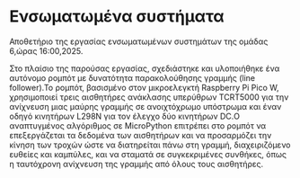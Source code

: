 # Ενσωματωμένα συστήματα
Αποθετήριο της εργασίας ενσωματωμένων συστημάτων της ομάδας 6,ώρας 16:00,2025.

Στο πλαίσιο της παρούσας εργασίας, σχεδιάστηκε και υλοποιήθηκε ένα αυτόνομο ρομπότ με δυνατότητα παρακολούθησης γραμμής (line follower).Το ρομπότ, βασισμένο στον μικροελεγκτή Raspberry Pi Pico W, χρησιμοποιεί τρεις αισθητήρες ανάκλασης υπερύθρων TCRT5000 για την ανίχνευση μιας μαύρης γραμμής σε ανοιχτόχρωμο υπόστρωμα και έναν οδηγό κινητήρων L298N για τον έλεγχο δύο κινητήρων DC.Ο αναπτυγμένος αλγόριθμος σε MicroPython επιτρέπει στο ρομπότ να επεξεργάζεται τα δεδομένα των αισθητήρων και να προσαρμόζει την κίνηση των τροχών ώστε να διατηρείται πάνω στη γραμμή, διαχειριζόμενο ευθείες και καμπύλες, και να σταματά σε συγκεκριμένες συνθήκες, όπως η ταυτόχρονη ανίχνευση της γραμμής από όλους τους αισθητήρες.
